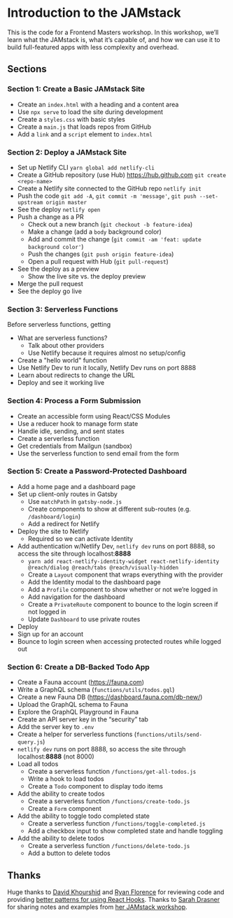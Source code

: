 # Introduction to the JAMstack

This is the code for a Frontend Masters workshop. In this workshop, we’ll learn what the JAMstack is, what it’s capable of, and how we can use it to build full-featured apps with less complexity and overhead.

## Sections

### Section 1: Create a Basic JAMstack Site

- Create an `index.html` with a heading and a content area
- Use `npx serve` to load the site during development
- Create a `styles.css` with basic styles
- Create a `main.js` that loads repos from GitHub
- Add a `link` and a `script` element to `index.html`

### Section 2: Deploy a JAMstack Site

- Set up Netlify CLI `yarn global add netlify-cli`
- Create a GitHub repository (use Hub) https://hub.github.com `git create <repo-name>`
- Create a Netlify site connected to the GitHub repo `netlify init`
- Push the code `git add -A`, `git commit -m 'message'`, `git push --set-upstream origin master`
- See the deploy `netlify open`
- Push a change as a PR
  - Check out a new branch (`git checkout -b feature-idea`)
  - Make a change (add a `body` background color)
  - Add and commit the change (`git commit -am 'feat: update background color'`)
  - Push the changes (`git push origin feature-idea`)
  - Open a pull request with Hub (`git pull-request`)
- See the deploy as a preview
  - Show the live site vs. the deploy preview
- Merge the pull request
- See the deploy go live

### Section 3: Serverless Functions

Before serverless functions, getting

- What are serverless functions?
  - Talk about other providers
  - Use Netlify because it requires almost no setup/config
- Create a "hello world" function
- Use Netlify Dev to run it locally, Netlify Dev runs on port 8888
- Learn about redirects to change the URL
- Deploy and see it working live

### Section 4: Process a Form Submission

- Create an accessible form using React/CSS Modules
- Use a reducer hook to manage form state
- Handle idle, sending, and sent states
- Create a serverless function
- Get credentials from Mailgun (sandbox)
- Use the serverless function to send email from the form

### Section 5: Create a Password-Protected Dashboard

- Add a home page and a dashboard page
- Set up client-only routes in Gatsby
  - Use `matchPath` in `gatsby-node.js`
  - Create components to show at different sub-routes (e.g. `/dashboard/login`)
  - Add a redirect for Netlify
- Deploy the site to Netlify
  - Required so we can activate Identity
- Add authentication w/Netlify Dev, `netlify dev` runs on port 8888, so access the site through localhost:**8888**
  - `yarn add react-netlify-identity-widget react-netlify-identity @reach/dialog @reach/tabs @reach/visually-hidden`
  - Create a `Layout` component that wraps everything with the provider
  - Add the Identity modal to the dashboard page
  - Add a `Profile` component to show whether or not we’re logged in
  - Add navigation for the dashboard
  - Create a `PrivateRoute` component to bounce to the login screen if not logged in
  - Update `Dashboard` to use private routes
- Deploy
- Sign up for an account
- Bounce to login screen when accessing protected routes while logged out

### Section 6: Create a DB-Backed Todo App

- Create a Fauna account (https://fauna.com)
- Write a GraphQL schema (`functions/utils/todos.gql`)
- Create a new Fauna DB (https://dashboard.fauna.com/db-new/)
- Upload the GraphQL schema to Fauna
- Explore the GraphQL Playground in Fauna
- Create an API server key in the “security” tab
- Add the server key to `.env`
- Create a helper for serverless functions (`functions/utils/send-query.js`)
- `netlify dev` runs on port 8888, so access the site through localhost:**8888** (not 8000)
- Load all todos
  - Create a serverless function `/functions/get-all-todos.js`
  - Write a hook to load todos
  - Create a `Todo` component to display todo items
- Add the ability to create todos
  - Create a serverless function `/functions/create-todo.js`
  - Create a `Form` component
- Add the ability to toggle todo completed state
  - Create a serverless function `/functions/toggle-completed.js`
  - Add a checkbox input to show completed state and handle toggling
- Add the ability to delete todos
  - Create a serverless function `/functions/delete-todo.js`
  - Add a button to delete todos

## Thanks

Huge thanks to [David Khourshid](https://twitter.com/DavidKPiano) and [Ryan Florence](https://twitter.com/ryanflorence) for reviewing code and providing [better patterns for using React Hooks](https://twitter.com/jlengstorf/status/1185705298868129793). Thanks to [Sarah Drasner](https://twitter.com/sarah_edo) for sharing notes and examples from [her JAMstack workshop](https://github.com/sdras/JAMstack-Workshop).

